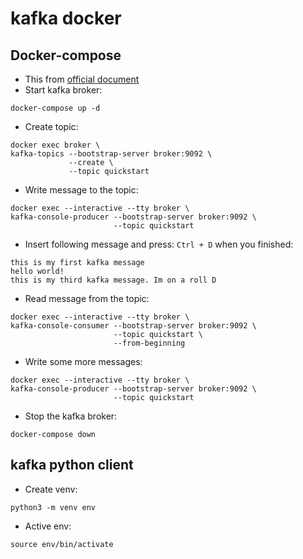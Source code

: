 # kafka docker


## Docker-compose
- This from [official document](https://developer.confluent.io/quickstart/kafka-docker/)
- Start kafka broker:
```commandline
docker-compose up -d
```

- Create topic:
```commandline
docker exec broker \
kafka-topics --bootstrap-server broker:9092 \
             --create \
             --topic quickstart
```

- Write message to the topic:
```commandline
docker exec --interactive --tty broker \
kafka-console-producer --bootstrap-server broker:9092 \
                       --topic quickstart
```

- Insert following message and press: `Ctrl + D` when you finished:

```commandline
this is my first kafka message
hello world!
this is my third kafka message. Im on a roll D
```

- Read message from the topic:

```commandline
docker exec --interactive --tty broker \
kafka-console-consumer --bootstrap-server broker:9092 \
                       --topic quickstart \
                       --from-beginning
```

- Write some more messages:

```commandline
docker exec --interactive --tty broker \
kafka-console-producer --bootstrap-server broker:9092 \
                       --topic quickstart
```

- Stop the kafka broker:

```commandline
docker-compose down
```

## kafka python client

- Create venv:
```commandline
python3 -m venv env
```

- Active env:
```commandline
source env/bin/activate
```

